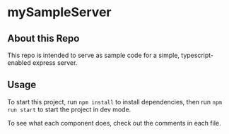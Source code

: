 # mySampleServer

## About this Repo

This repo is intended to serve as sample code for a simple, typescript-enabled express server. 


## Usage

To start this project, run ```npm install``` to install dependencies, then run ```npm run start``` to start the project in dev mode. 

To see what each component does, check out the comments in each file. 